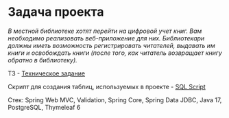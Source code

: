 <h1>Задача проекта</h1>
<p><em>В местной библиотеке хотят перейти на цифровой учет книг. Вам необходимо реализовать веб-приложение для них. Библиотекари должны иметь возможность регистрировать читателей, выдавать им книги и освобождать книги (после того, как читатель возвращает книгу обратно в библиотеку).</em></p>

ТЗ - [Техническое задание](https://github.com/rxvl-gxbbx/project1/files/14075419/Project1_TZ.pdf)

Скрипт для создания таблиц, используемых в проекте - [SQL Script](https://gist.github.com/rxvl-gxbbx/ccdec34f7e2c6db02fd4f059f0063f31)

Стек: Spring Web MVC, Validation, Spring Core, Spring Data JDBC, Java 17, PostgreSQL, Thymeleaf 6
